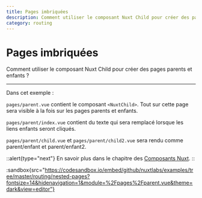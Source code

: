 ```yaml
---
title: Pages imbriquées
description: Comment utiliser le composant Nuxt Child pour créer des pages parents et enfants ?
category: routing
---
```

# Pages imbriquées

Comment utiliser le composant Nuxt Child pour créer des pages parents et enfants ?

---

Dans cet exemple :

`pages/parent.vue` contient le composant `<NuxtChild>`. Tout sur cette page sera visible à la fois sur les pages parents et enfants.

`pages/parent/index.vue` contient du texte qui sera remplacé lorsque les liens enfants seront cliqués.

`pages/parent/child.vue` et `pages/parent/child2.vue` sera rendu comme parent/enfant et parent/enfant2.

::alert{type="next"}
En savoir plus dans le chapitre des [Composants Nuxt](/docs/features/nuxt-components#the-nuxtchild-component).
::

:sandbox{src="https://codesandbox.io/embed/github/nuxtlabs/examples/tree/master/routing/nested-pages?fontsize=14&hidenavigation=1&module=%2Fpages%2Fparent.vue&theme=dark&view=editor"}
